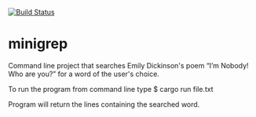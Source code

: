 [![Build Status](https://travis-ci.com/crossedapex/minigrep.svg?branch=master)](https://travis-ci.com/crossedapex/minigrep)
# minigrep

Command line project that searches Emily Dickinson's poem “I’m Nobody! Who are you?” for a word of the user's choice.

To run the program from command line type $ cargo run <word to find> file.txt

Program will return the lines containing the searched word.
